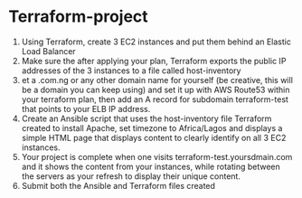 # Terraform-project

1. Using Terraform, create 3 EC2 instances and put them behind an Elastic Load Balancer
2. Make sure the after applying your plan, Terraform exports the public IP addresses of the 3 instances to a file called host-inventory
3. et a .com.ng or any other domain name for yourself (be creative, this will be a domain you can keep using) and set it up with AWS Route53 within your terraform plan, then add an A record for subdomain terraform-test that points to your ELB IP address.
4. Create an Ansible script that uses the host-inventory file Terraform created to install Apache, set timezone to Africa/Lagos and displays a simple HTML page that displays content to clearly identify on all 3 EC2 instances.
5. Your project is complete when one visits terraform-test.yoursdmain.com and it shows the content from your instances, while rotating between the servers as your refresh to display their unique content.
6. Submit both the Ansible and Terraform files created

